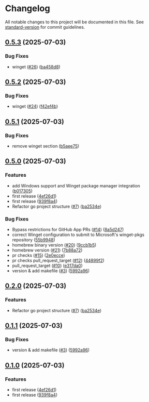 # Changelog

All notable changes to this project will be documented in this file. See [standard-version](https://github.com/conventional-changelog/standard-version) for commit guidelines.

## [0.5.3](https://github.com/codesenju/kubectl-nuke-go/compare/prerelease-v0.5.2...prerelease-v0.5.3) (2025-07-03)


### Bug Fixes

* winget ([#26](https://github.com/codesenju/kubectl-nuke-go/issues/26)) ([ba458d8](https://github.com/codesenju/kubectl-nuke-go/commit/ba458d80859eff24bbe65c775a91da3d9419a91e))

## [0.5.2](https://github.com/codesenju/kubectl-nuke-go/compare/prerelease-v0.5.1...prerelease-v0.5.2) (2025-07-03)


### Bug Fixes

* winget ([#24](https://github.com/codesenju/kubectl-nuke-go/issues/24)) ([f42ef4b](https://github.com/codesenju/kubectl-nuke-go/commit/f42ef4b3353bcd86a8061ab3a7be48aca8e13a60))

## [0.5.1](https://github.com/codesenju/kubectl-nuke-go/compare/prerelease-v0.5.0...prerelease-v0.5.1) (2025-07-03)


### Bug Fixes

* remove winget section ([b5aee75](https://github.com/codesenju/kubectl-nuke-go/commit/b5aee7509b7cc8ae1b3ea59f6c1b7b26f748c224))

## [0.5.0](https://github.com/codesenju/kubectl-nuke-go/compare/prerelease-v0.4.1...prerelease-v0.5.0) (2025-07-03)


### Features

* add Windows support and Winget package manager integration ([b017305](https://github.com/codesenju/kubectl-nuke-go/commit/b017305d923dd393600430194ada9f1d95b8b429))
* first release ([4ef26d1](https://github.com/codesenju/kubectl-nuke-go/commit/4ef26d1659eae69a864ba687cc04110e5a98ffcf))
* first release ([939f8a4](https://github.com/codesenju/kubectl-nuke-go/commit/939f8a4b93a84e66400f99c7b2486c2c4290f55b))
* Refactor go project structure ([#7](https://github.com/codesenju/kubectl-nuke-go/issues/7)) ([ba2534e](https://github.com/codesenju/kubectl-nuke-go/commit/ba2534e40c67835b3d7056fc61dff68d9ef762bf))


### Bug Fixes

* Bypass restrictions for GitHub App PRs ([#14](https://github.com/codesenju/kubectl-nuke-go/issues/14)) ([8a5d247](https://github.com/codesenju/kubectl-nuke-go/commit/8a5d2478297347a66c75c123fb57656f51dbc54a))
* correct Winget configuration to submit to Microsoft's winget-pkgs repository ([55b9948](https://github.com/codesenju/kubectl-nuke-go/commit/55b9948c8aca4f3b7f58cf68e3064d058cbd8bb5))
* homebrew binary version ([#20](https://github.com/codesenju/kubectl-nuke-go/issues/20)) ([9ccb1b5](https://github.com/codesenju/kubectl-nuke-go/commit/9ccb1b53666555e4499adcb84c1dbe8d8ce6e4b0))
* homebrew version ([#21](https://github.com/codesenju/kubectl-nuke-go/issues/21)) ([7b88a72](https://github.com/codesenju/kubectl-nuke-go/commit/7b88a7283d394fc1e87b17f8d3dbda61b5edf389))
* pr checks ([#15](https://github.com/codesenju/kubectl-nuke-go/issues/15)) ([2e0ecce](https://github.com/codesenju/kubectl-nuke-go/commit/2e0ecce68a7903f6a2e7df925d35b863c8b434b6))
* pr checks pull_request_target ([#12](https://github.com/codesenju/kubectl-nuke-go/issues/12)) ([44899f2](https://github.com/codesenju/kubectl-nuke-go/commit/44899f2fd29c2019a13583fdd1e457b828706e4c))
* pull_request_target ([#10](https://github.com/codesenju/kubectl-nuke-go/issues/10)) ([e317da0](https://github.com/codesenju/kubectl-nuke-go/commit/e317da0701cd1def6ed4471692392eccbdff338e))
* version & add makefile ([#3](https://github.com/codesenju/kubectl-nuke-go/issues/3)) ([5992a96](https://github.com/codesenju/kubectl-nuke-go/commit/5992a96a70812fea54127b7b668680d3964e7d8b))

## [0.2.0](https://github.com/codesenju/kubectl-nuke-go/compare/prerelease-v0.1.1...prerelease-v0.2.0) (2025-07-03)


### Features

* Refactor go project structure ([#7](https://github.com/codesenju/kubectl-nuke-go/issues/7)) ([ba2534e](https://github.com/codesenju/kubectl-nuke-go/commit/ba2534e40c67835b3d7056fc61dff68d9ef762bf))

## [0.1.1](https://github.com/codesenju/kubectl-nuke-go/compare/prerelease-v0.1.0...prerelease-v0.1.1) (2025-07-03)


### Bug Fixes

* version & add makefile ([#3](https://github.com/codesenju/kubectl-nuke-go/issues/3)) ([5992a96](https://github.com/codesenju/kubectl-nuke-go/commit/5992a96a70812fea54127b7b668680d3964e7d8b))

## [0.1.0](https://github.com/codesenju/kubectl-nuke-go/compare/prerelease-v0.0.1...prerelease-v0.1.0) (2025-07-03)


### Features

* first release ([4ef26d1](https://github.com/codesenju/kubectl-nuke-go/commit/4ef26d1659eae69a864ba687cc04110e5a98ffcf))
* first release ([939f8a4](https://github.com/codesenju/kubectl-nuke-go/commit/939f8a4b93a84e66400f99c7b2486c2c4290f55b))
